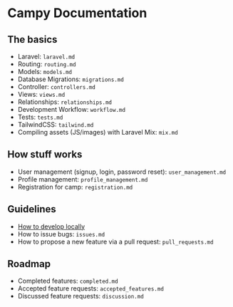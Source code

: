 # Campy Documentation

## The basics
- Laravel: `laravel.md`
- Routing: `routing.md`
- Models: `models.md`
- Database Migrations: `migrations.md`
- Controller: `controllers.md`
- Views: `views.md`
- Relationships: `relationships.md`
- Development Workflow: `workflow.md`
- Tests: `tests.md`
- TailwindCSS: `tailwind.md`
- Compiling assets (JS/images) with Laravel Mix: `mix.md`

## How stuff works
- User management (signup, login, password reset): `user_management.md`
- Profile management: `profile_management.md`
- Registration for camp: `registration.md`

## Guidelines
- [How to develop locally](https://github.com/CodeDesignInitiative/campy-docs/blob/master/local_development.md)
- How to issue bugs: `issues.md`
- How to propose a new feature via a pull request: `pull_requests.md`

## Roadmap
- Completed features: `completed.md`
- Accepted feature requests: `accepted_features.md`
- Discussed feature requests: `discussion.md`
